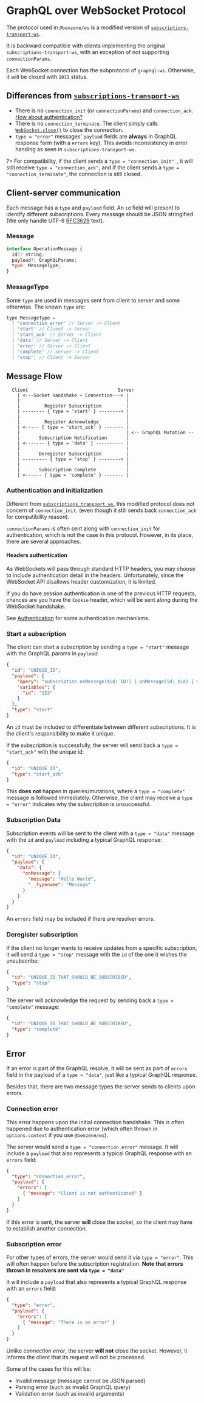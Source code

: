 # GraphQL over WebSocket Protocol

The protocol used in `@benzene/ws` is a modified version of [`subscriptions-transport-ws`](https://github.com/apollographql/subscriptions-transport-ws). 

It is backward compatible with clients implementing the original `subscriptions-transport-ws`, with an exception of not supporting `connectionParams`.

Each WebSocket connection has the subprotocol of `graphql-ws`. Otherwise, it will be closed with `1011` status.

## Differences from [`subscriptions-transport-ws`](https://github.com/apollographql/subscriptions-transport-ws)

- There is no `connection_init` (or `connectionParams`) and `connection_ack`. [How about authentication?](#authentication_and_initialization)
- There is no `connection_terminate`. The client simply calls [`WebSocket.close()`](https://developer.mozilla.org/en-US/docs/Web/API/WebSocket/close) to close the connection.
- `type = "error"` messages' `payload` fields are **always** in GraphQL response form (with a `errors` key). This avoids inconsistency in error handing as seen in `subscriptions-transport-ws`.

?> For compatibility, if the client sends a `type = "connection_init" `, it will still receive `type = "connection_ack"`, and if the client sends a `type = "connection_terminate"`, the connection is still closed.

## Client-server communication

Each message has a `type` and `payload` field. An `id` field will present to identify different subscriptions. Every message should be JSON stringified (We only handle UTF-8 [RFC3629](https://tools.ietf.org/html/rfc3629) text).

### Message

```js
interface OperationMessage {
  id?: string;
  payload?: GraphQLParams;
  type: MessageType;
}
```

### MessageType

Some `type` are used in messages sent from client to server and some otherwise. The known `type` are:

```js
type MessageType =
  | 'connection_error' // Server -> Client
  | 'start' // Client -> Server
  | 'start_ack' // Server -> Client
  | 'data' // Server -> Client
  | 'error' // Server -> Client
  | 'complete' // Server -> Client
  | 'stop'; // Client -> Server
```

## Message Flow

```
  Client                                 Server  
    | <---Socket Handshake + Connection---> |
    |                                       |
    |         Register Subscription         |
    | -------- { type = 'start' } --------> |
    |                                       |
    |         Register Acknowledge          |
    | <----- { type = 'start_ack' } ------- |
    |                                       | <-- GraphQL Mutation --
    |       Subscription Notification       |
    | <------- { type = 'data' } ---------- |
    |                                       | 
    |       Deregister Subscription         |
    | --------- { type = 'stop' } --------> |
    |                                       |    
    |       Subscription Complete           |
    | <------ { type = 'complete' } ------- |
```

### Authentication and initialization

Different from [`subscriptions_transport_ws`](https://github.com/apollographql/subscriptions-transport-ws/blob/master/PROTOCOL.md), this modified protocol does not concern of `connection_init`. (even though it still sends back `connection_ack` for compatibility reason).

`connectionParams` is often sent along with `connection_init` for authentication, which is not the case in this protocol. However, in its place, there are several approaches.

#### Headers authentication

As WebSockets will pass through standard HTTP headers, you may choose to include authentication detail in the headers. Unfortunately, since the WebSocket API disallows header customization, it is limited.

If you do have session authentication in one of the previous HTTP requests, chances are you have the `Cookie` header, which will be sent along during the WebSocket handshake.

See [Authentication](https://hoangvvo.github.io/benzene/#/ws/authentication) for some authentication mechanisms.

### Start a subscription

The client can start a subscription by sending a `type = "start"` message with the GraphQL params in `payload`:

```json
{
  "id": "UNIQUE_ID",
  "payload": {
    "query": "subscription onMessage($id: ID!) { onMessage(id: $id) { message } }",
    "variables": {
      "id": "123"
    }
  },
  "type": "start"
}
```

An `id` must be included to differentiate between different subscriptions. It is the client's responsibility to make it unique.

If the subscription is successfully, the server will send back a `type = "start_ack"` with the unique id:

```json
{
  "id": "UNIQUE_ID",
  "type": "start_ack"
}
```

This **does not** happen in queries/mutations, where a `type = "complete"` message is followed immediately. Otherwise, the client may receive a `type = "error"` indicates why the subscription is unsuccessful.

### Subscription Data

Subscription events will be sent to the client with a `type = "data"` message with the `id` and `payload` including a typical GraphQL response:

```json
{
  "id": "UNIQUE_ID",
  "payload": {
    "data": {
      "onMessage": {
        "message": "Hello World",
        "__typename": "Message"
      }
    }
  }
}
```

An `errors` field may be included if there are resolver errors.

### Deregister subscription

If the client no longer wants to receive updates from a specific subscription, it will send a `type = "stop"` message with the `id` of the one it wishes the unsubscribe:

```json
{
  "id": "UNIQUE_ID_THAT_SHOULD_BE_SUBSCRIBED",
  "type": "stop"
}
```

The server will acknowledge the request by sending back a `type = "complete"` message:

```json
{
  "id": "UNIQUE_ID_THAT_SHOULD_BE_SUBSCRIBED",
  "type": "complete"
}
```

## Error

If an error is part of the GraphQL resolve, it will be sent as part of `errors` field in the payload of a `type = "data"`, just like a typical GraphQL response.

Besides that, there are two message types the server sends to clients upon errors.

### Connection error

This error happens upon the initial connection handshake. This is often happened due to authentication error (which often thrown in `options.context` if you use `@benzene/ws`).

The server would send a `type = "connection_error"` message. It will include a `payload` that also represents a typical GraphQL response with an `errors` field:

```json
{
  "type": "connection_error",
  "payload": {
    "errors": [
      { "message": "Client is not authenticated" }
    ]
  }
}
```

If this error is sent, the server **will** close the socket, so the client may have to establish another connection.

### Subscription error

For other types of errors, the server would send it via `type = "error"`. This will often happen before the subscription registration. **Note that errors thrown in resolvers are sent via `type = "data"`**

It will include a `payload` that also represents a typical GraphQL response with an `errors` field:

```json
{
  "type": "error",
  "payload": {
    "errors": [
      { "message": "There is an error" }
    ]
  }
}
```

Unlike *connection error*, the server **will not** close the socket. However, it informs the client that its request will not be processed.

Some of the cases for this will be:

- Invalid message (message cannot be JSON parsed)
- Parsing error (such as invalid GraphQL query)
- Validation error (such as invalid arguments)

